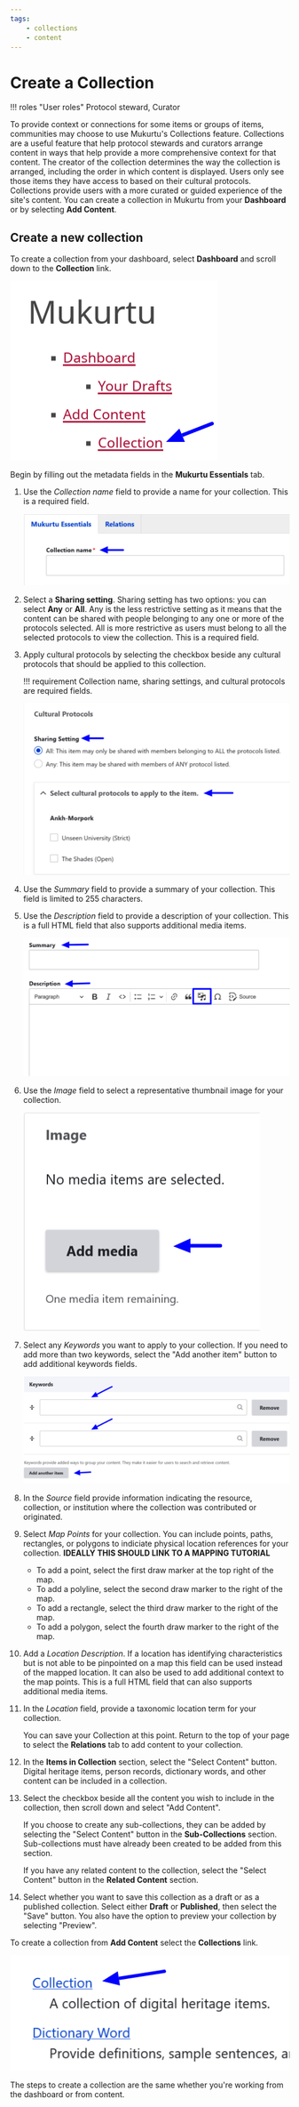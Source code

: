 ```yaml
---
tags: 
    - collections
    - content
---
```

# Create a Collection

!!! roles "User roles" 
    Protocol steward, Curator

To provide context or connections for some items or groups of items, communities may choose to use Mukurtu's Collections feature. Collections are a useful feature that help protocol stewards and curators arrange content in ways that help provide a more comprehensive context for that content. The creator of the collection determines the way the collection is arranged, including the order in which content is displayed. Users only see those items they have access to based on their cultural protocols. Collections provide users with a more curated or guided experience of the site's content. 
You can create a collection in Mukurtu from your **Dashboard** or by selecting **Add Content**.

## Create a new collection 

To create a collection from your dashboard, select **Dashboard** and scroll down to the **Collection** link. 

![The dashboard with an arrow pointing to collection](../_embeds/collections_how_to1.png)

Begin by filling out the metadata fields in the **Mukurtu Essentials** tab. 

1. Use the *Collection name* field to provide a name for your collection. This is a required field.

    ![Collection name field below the Mukurtu Essentials and Relations tabs with an arrow.](../_embeds/collections_how_to3.png)

2. Select a **Sharing setting**. Sharing setting has two options: you can select **Any** or **All**. Any is the less restrictive setting as it means that the content can be shared with people belonging to any one or more of the protocols selected. All is more restrictive as users must belong to all the selected protocols to view the collection. This is a required field.

3. Apply cultural protocols by selecting the checkbox beside any cultural protocols that should be applied to this collection. 

    !!! requirement 
        Collection name, sharing settings, and cultural protocols are required fields.

    ![Arrows indicating the location of the sharing settings and cultural protocol fields.](../_embeds/collections_how_to4.png)

4. Use the *Summary* field to provide a summary of your collection. This field is limited to 255 characters. 

5. Use the *Description* field to provide a description of your collection. This is a full HTML field that also supports additional media items.

    ![Arrows indicating the location of the summary and description fields and a box highlighting the additional media items option.](../_embeds/collections_how_to5.png)

6. Use the *Image* field to select a representative thumbnail image for your collection.

    ![An arrow indicating the button users should select to add a thumbnail image.](../_embeds/collections_how_to6.png)

7. Select any *Keywords* you want to apply to your collection. If you need to add more than two keywords, select the "Add another item" button to add additional keywords fields.

    ![Arrows indicating the keywords fields and the button to add additional keywords fields.](../_embeds/collections_how_to7.png)

8. In the *Source* field provide information indicating the resource, collection, or institution where the collection was contributed or originated.  

9. Select *Map Points* for your collection. You can include points, paths, rectangles, or polygons to indiciate physical location references for your collection. **IDEALLY THIS SHOULD LINK TO A MAPPING TUTORIAL**

    - To add a point, select the first draw marker at the top right of the map. 
    - To add a polyline, select the second draw marker to the right of the map.
    - To add a rectangle, select the third draw marker to the right of the map.
    - To add a polygon, select the fourth draw marker to the right of the map.
    
10. Add a *Location Description*. If a location has identifying characteristics but is not able to be pinpointed on a map this field can be used instead of the mapped location. It can also be used to add additional context to the map points. This is a full HTML field that can also supports additional media items.

11. In the *Location* field, provide a taxonomic location term for your collection.

    You can save your Collection at this point. Return to the top of your page to select the **Relations** tab to add content to your collection.

12. In the **Items in Collection** section, select the "Select Content" button. Digital heritage items, person records, dictionary words, and other content can be included in a collection. 

13. Select the checkbox beside all the content you wish to include in the collection, then scroll down and select "Add Content".

    If you choose to create any sub-collections, they can be added by selecting the "Select Content" button in the **Sub-Collections** section. Sub-collections must have already been created to be added from this section.

    If you have any related content to the collection, select the "Select Content" button in the **Related Content** section.

14. Select whether you want to save this collection as a draft or as a published collection. Select either **Draft** or **Published**, then select the "Save" button. You also have the option to preview your collection by selecting "Preview".

To create a collection from **Add Content** select the **Collections** link.

![The add content page with an arrow pointing to collections.](../_embeds/collections_how_to2.png)

The steps to create a collection are the same whether you're working from the dashboard or from content.